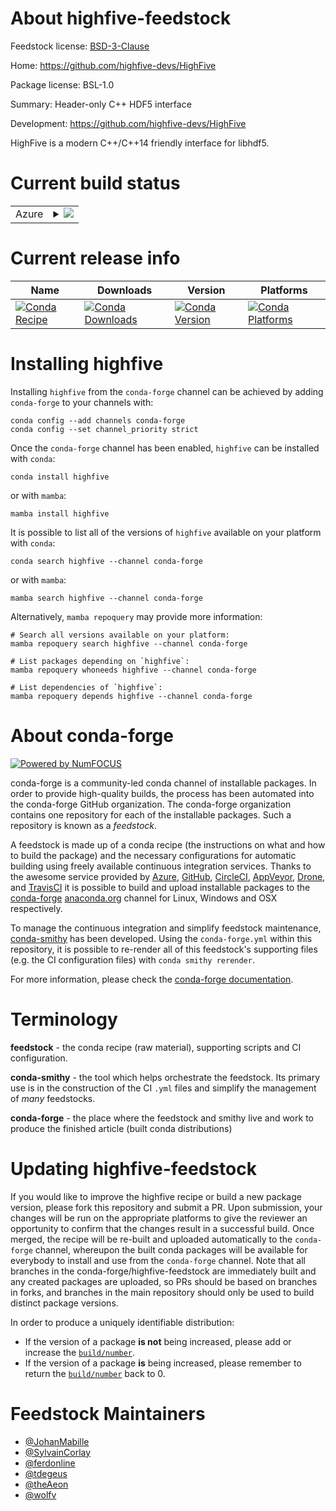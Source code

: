 About highfive-feedstock
========================

Feedstock license: [BSD-3-Clause](https://github.com/conda-forge/highfive-feedstock/blob/main/LICENSE.txt)

Home: https://github.com/highfive-devs/HighFive

Package license: BSL-1.0

Summary: Header-only C++ HDF5 interface

Development: https://github.com/highfive-devs/HighFive

HighFive is a modern C++/C++14 friendly interface for libhdf5.

Current build status
====================


<table>
    
  <tr>
    <td>Azure</td>
    <td>
      <details>
        <summary>
          <a href="https://dev.azure.com/conda-forge/feedstock-builds/_build/latest?definitionId=3013&branchName=main">
            <img src="https://dev.azure.com/conda-forge/feedstock-builds/_apis/build/status/highfive-feedstock?branchName=main">
          </a>
        </summary>
        <table>
          <thead><tr><th>Variant</th><th>Status</th></tr></thead>
          <tbody><tr>
              <td>linux_64</td>
              <td>
                <a href="https://dev.azure.com/conda-forge/feedstock-builds/_build/latest?definitionId=3013&branchName=main">
                  <img src="https://dev.azure.com/conda-forge/feedstock-builds/_apis/build/status/highfive-feedstock?branchName=main&jobName=linux&configuration=linux%20linux_64_" alt="variant">
                </a>
              </td>
            </tr><tr>
              <td>linux_aarch64</td>
              <td>
                <a href="https://dev.azure.com/conda-forge/feedstock-builds/_build/latest?definitionId=3013&branchName=main">
                  <img src="https://dev.azure.com/conda-forge/feedstock-builds/_apis/build/status/highfive-feedstock?branchName=main&jobName=linux&configuration=linux%20linux_aarch64_" alt="variant">
                </a>
              </td>
            </tr><tr>
              <td>linux_ppc64le</td>
              <td>
                <a href="https://dev.azure.com/conda-forge/feedstock-builds/_build/latest?definitionId=3013&branchName=main">
                  <img src="https://dev.azure.com/conda-forge/feedstock-builds/_apis/build/status/highfive-feedstock?branchName=main&jobName=linux&configuration=linux%20linux_ppc64le_" alt="variant">
                </a>
              </td>
            </tr><tr>
              <td>osx_64</td>
              <td>
                <a href="https://dev.azure.com/conda-forge/feedstock-builds/_build/latest?definitionId=3013&branchName=main">
                  <img src="https://dev.azure.com/conda-forge/feedstock-builds/_apis/build/status/highfive-feedstock?branchName=main&jobName=osx&configuration=osx%20osx_64_" alt="variant">
                </a>
              </td>
            </tr><tr>
              <td>osx_arm64</td>
              <td>
                <a href="https://dev.azure.com/conda-forge/feedstock-builds/_build/latest?definitionId=3013&branchName=main">
                  <img src="https://dev.azure.com/conda-forge/feedstock-builds/_apis/build/status/highfive-feedstock?branchName=main&jobName=osx&configuration=osx%20osx_arm64_" alt="variant">
                </a>
              </td>
            </tr><tr>
              <td>win_64</td>
              <td>
                <a href="https://dev.azure.com/conda-forge/feedstock-builds/_build/latest?definitionId=3013&branchName=main">
                  <img src="https://dev.azure.com/conda-forge/feedstock-builds/_apis/build/status/highfive-feedstock?branchName=main&jobName=win&configuration=win%20win_64_" alt="variant">
                </a>
              </td>
            </tr>
          </tbody>
        </table>
      </details>
    </td>
  </tr>
</table>

Current release info
====================

| Name | Downloads | Version | Platforms |
| --- | --- | --- | --- |
| [![Conda Recipe](https://img.shields.io/badge/recipe-highfive-green.svg)](https://anaconda.org/conda-forge/highfive) | [![Conda Downloads](https://img.shields.io/conda/dn/conda-forge/highfive.svg)](https://anaconda.org/conda-forge/highfive) | [![Conda Version](https://img.shields.io/conda/vn/conda-forge/highfive.svg)](https://anaconda.org/conda-forge/highfive) | [![Conda Platforms](https://img.shields.io/conda/pn/conda-forge/highfive.svg)](https://anaconda.org/conda-forge/highfive) |

Installing highfive
===================

Installing `highfive` from the `conda-forge` channel can be achieved by adding `conda-forge` to your channels with:

```
conda config --add channels conda-forge
conda config --set channel_priority strict
```

Once the `conda-forge` channel has been enabled, `highfive` can be installed with `conda`:

```
conda install highfive
```

or with `mamba`:

```
mamba install highfive
```

It is possible to list all of the versions of `highfive` available on your platform with `conda`:

```
conda search highfive --channel conda-forge
```

or with `mamba`:

```
mamba search highfive --channel conda-forge
```

Alternatively, `mamba repoquery` may provide more information:

```
# Search all versions available on your platform:
mamba repoquery search highfive --channel conda-forge

# List packages depending on `highfive`:
mamba repoquery whoneeds highfive --channel conda-forge

# List dependencies of `highfive`:
mamba repoquery depends highfive --channel conda-forge
```


About conda-forge
=================

[![Powered by
NumFOCUS](https://img.shields.io/badge/powered%20by-NumFOCUS-orange.svg?style=flat&colorA=E1523D&colorB=007D8A)](https://numfocus.org)

conda-forge is a community-led conda channel of installable packages.
In order to provide high-quality builds, the process has been automated into the
conda-forge GitHub organization. The conda-forge organization contains one repository
for each of the installable packages. Such a repository is known as a *feedstock*.

A feedstock is made up of a conda recipe (the instructions on what and how to build
the package) and the necessary configurations for automatic building using freely
available continuous integration services. Thanks to the awesome service provided by
[Azure](https://azure.microsoft.com/en-us/services/devops/), [GitHub](https://github.com/),
[CircleCI](https://circleci.com/), [AppVeyor](https://www.appveyor.com/),
[Drone](https://cloud.drone.io/welcome), and [TravisCI](https://travis-ci.com/)
it is possible to build and upload installable packages to the
[conda-forge](https://anaconda.org/conda-forge) [anaconda.org](https://anaconda.org/)
channel for Linux, Windows and OSX respectively.

To manage the continuous integration and simplify feedstock maintenance,
[conda-smithy](https://github.com/conda-forge/conda-smithy) has been developed.
Using the ``conda-forge.yml`` within this repository, it is possible to re-render all of
this feedstock's supporting files (e.g. the CI configuration files) with ``conda smithy rerender``.

For more information, please check the [conda-forge documentation](https://conda-forge.org/docs/).

Terminology
===========

**feedstock** - the conda recipe (raw material), supporting scripts and CI configuration.

**conda-smithy** - the tool which helps orchestrate the feedstock.
                   Its primary use is in the construction of the CI ``.yml`` files
                   and simplify the management of *many* feedstocks.

**conda-forge** - the place where the feedstock and smithy live and work to
                  produce the finished article (built conda distributions)


Updating highfive-feedstock
===========================

If you would like to improve the highfive recipe or build a new
package version, please fork this repository and submit a PR. Upon submission,
your changes will be run on the appropriate platforms to give the reviewer an
opportunity to confirm that the changes result in a successful build. Once
merged, the recipe will be re-built and uploaded automatically to the
`conda-forge` channel, whereupon the built conda packages will be available for
everybody to install and use from the `conda-forge` channel.
Note that all branches in the conda-forge/highfive-feedstock are
immediately built and any created packages are uploaded, so PRs should be based
on branches in forks, and branches in the main repository should only be used to
build distinct package versions.

In order to produce a uniquely identifiable distribution:
 * If the version of a package **is not** being increased, please add or increase
   the [``build/number``](https://docs.conda.io/projects/conda-build/en/latest/resources/define-metadata.html#build-number-and-string).
 * If the version of a package **is** being increased, please remember to return
   the [``build/number``](https://docs.conda.io/projects/conda-build/en/latest/resources/define-metadata.html#build-number-and-string)
   back to 0.

Feedstock Maintainers
=====================

* [@JohanMabille](https://github.com/JohanMabille/)
* [@SylvainCorlay](https://github.com/SylvainCorlay/)
* [@ferdonline](https://github.com/ferdonline/)
* [@tdegeus](https://github.com/tdegeus/)
* [@theAeon](https://github.com/theAeon/)
* [@wolfv](https://github.com/wolfv/)

